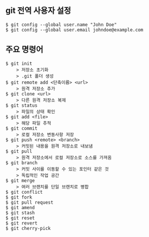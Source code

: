 ## git 전역 사용자 설정
    $ git config --global user.name "John Doe"
    $ git config --global user.email johndoe@example.com

## 주요 명령어
    $ git init
        > 저장소 초기화
        > .git 폴더 생성
    $ git remote add <단축이름> <url>
        > 원격 저장소 추가
    $ git clone <url>
        > 다른 원격 저장소 복제
    $ git status
        > 파일의 상태 확인
    $ git add <file>
        > 해당 파일 추적
    $ git commit
        > 로컬 저장소 변동사항 저장
    $ git push <remote> <branch>
        > 커밋된 내용을 원격 저장소로 내보냄
    $ git pull
        > 원격 저장소에서 로컬 저장소로 소스를 가져옴
    $ git branch
        > 커밋 사이를 이동할 수 있는 포인터 같은 것
        > 독립적인 작업 공간
    $ git merge
        > 여러 브랜치를 단일 브랜치로 병합
    $ git conflict
    $ git fork
    $ git pull request
    $ git amend
    $ git stash
    $ git reset
    $ git revert
    $ git cherry-pick